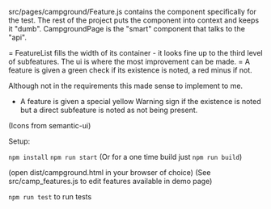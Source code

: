src/pages/campground/Feature.js contains the component specifically for the test.
The rest of the project puts the component into context and keeps it "dumb".
CampgroundPage is the "smart" component that talks to the "api".

= FeatureList fills the width of its container - it looks fine up to the third
level of subfeatures. The ui is where the most improvement can be made.
= A feature is given a green check if its existence is noted, a red minus if not.

Although not in the requirements this made sense to implement to me.
- A feature is given a special yellow Warning sign if the existence is noted but a direct
subfeature is noted as not being present.

(Icons from semantic-ui)


Setup:

`npm install`
`npm run start`
(Or for a one time build just `npm run build`)

(open dist/campground.html in your browser of choice)
(See src/camp_features.js to edit features available in demo page)

`npm run test` to run tests
